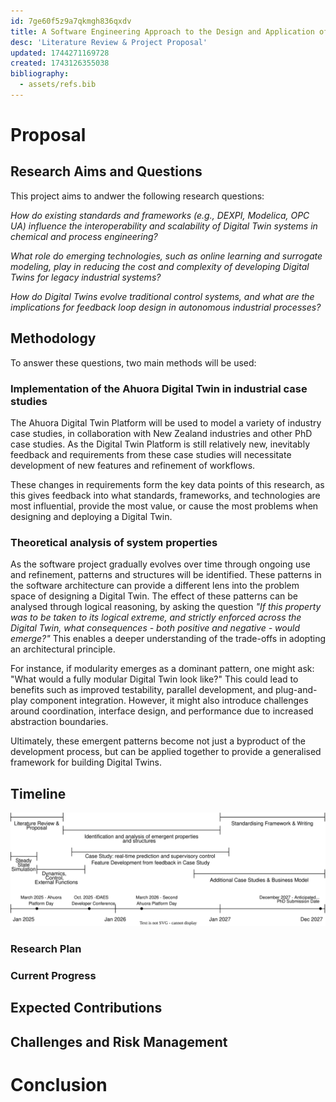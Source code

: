 ```yaml
---
id: 7ge60f5z9a7qkmgh836qxdv
title: A Software Engineering Approach to the Design and Application of Digital Twins in Industrial Chemical Processes
desc: 'Literature Review & Project Proposal'
updated: 1744271169728
created: 1743126355038
bibliography:
  - assets/refs.bib
---
```


<!---
% Segue from lit review, talking about what gaps and potential new research ideas there are.


% talk about the need for a generalised method of building digital twins, and how this could be achieved.


% From the literature, start to identify some of the key characteristics that will aid in the development of a generalised method of building digital twins.


% Discuss research questions, methodology for development - pull from the proposal i've already written.

- Wrap up by explaining how you can tell if the project is successful.

-->

# Proposal

## Research Aims and Questions

<!---
The core questions or hypotheses you're trying to answer.
Often phrased clearly and precisely, e.g.:
"To investigate whether..."
"How can X be improved by Y?"
-->

This project aims to andwer the following research questions:

*How do existing standards and frameworks (e.g., DEXPI, Modelica, OPC UA) influence the interoperability and scalability of Digital Twin systems in chemical and process engineering?*

*What role do emerging technologies, such as online learning and surrogate modeling, play in reducing the cost and complexity of developing Digital Twins for legacy industrial systems?*


*How do Digital Twins evolve traditional control systems, and what are the implications for feedback loop design in autonomous industrial processes?*


## Methodology
<!--
How will you answer your research questions?
Details of methods, experiments, case studies, simulations, or theoretical frameworks.
Tools, data sources, analysis techniques.
-->

To answer these questions, two main methods will be used:


### Implementation of the Ahuora Digital Twin in industrial case studies

The Ahuora Digital Twin Platform will be used to model a variety of industry case studies, in collaboration with New Zealand industries and other PhD case studies. As the Digital Twin Platform is still relatively new, inevitably feedback and requirements from these case studies will necessitate development of new features and refinement of workflows.

These changes in requirements form the key data points of this research, as this gives feedback into what standards, frameworks, and technologies are most influential, provide the most value, or cause the most problems when designing and deploying a Digital Twin.


### Theoretical analysis of system properties

As the software project gradually evolves over time through ongoing use and refinement, patterns and structures will be identified. These patterns in the software architecture can provide a different lens into the problem space of designing a Digital Twin. The effect of these patterns can be analysed through logical reasoning, by asking the question *"If this property was to be taken to its logical extreme, and strictly enforced across the Digital Twin, what consequences - both positive and negative - would emerge?"* This enables a deeper understanding of the trade-offs in adopting an architectural principle.

For instance, if modularity emerges as a dominant pattern, one might ask: "What would a fully modular Digital Twin look like?" This could lead to benefits such as improved testability, parallel development, and plug-and-play component integration. However, it might also introduce challenges around coordination, interface design, and performance due to increased abstraction boundaries.

Ultimately, these emergent patterns become not just a byproduct of the development process, but can be applied together to provide a generalised framework for building Digital Twins.

<!---
In the appendix, include some potential characteristics, and some potential case studies
Potential characteristics avaliable in phd.potential_characteristics.md
-->

## Timeline

![Estimated PhD Timeline](assets/timeline.drawio.svg)


### Research Plan

<!---
Research plan
A Gantt chart or milestones (e.g. months 6–12: prototype; 12–18: case study).
Break it down to show progress made and what’s coming.
-->


### Current Progress
<!---
What you've done: experiments, models, code, papers, reviews, etc.
Can include early results or pilot studies.
-->

## Expected Contributions

<!--
What will your research contribute to knowledge, practice, or theory?
How will it make a difference?
-->

## Challenges and Risk Management

<!---
What are the uncertainties or limitations?
How will you address or mitigate them?
Ethical considerations
-->

# Conclusion